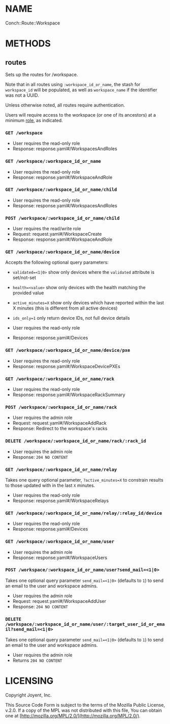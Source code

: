 # NAME

Conch::Route::Workspace

# METHODS

## routes

Sets up the routes for /workspace.

Note that in all routes using `:workspace_id_or_name`, the stash for `workspace_id` will be
populated, as well as `workspace_name` if the identifier was not a UUID.

Unless otherwise noted, all routes require authentication.

Users will require access to the workspace (or one of its ancestors) at a minimum
[role](../modules/Conch::DB::Result::UserWorkspaceRole#role), as indicated.

### `GET /workspace`

- User requires the read-only role
- Response: response.yaml#/WorkspacesAndRoles

### `GET /workspace/:workspace_id_or_name`

- User requires the read-only role
- Response: response.yaml#/WorkspaceAndRole

### `GET /workspace/:workspace_id_or_name/child`

- User requires the read-only role
- Response: response.yaml#/WorkspacesAndRoles

### `POST /workspace/:workspace_id_or_name/child`

- User requires the read/write role
- Request: request.yaml#/WorkspaceCreate
- Response: response.yaml#/WorkspaceAndRole

### `GET /workspace/:workspace_id_or_name/device`

Accepts the following optional query parameters:

- `validated=<1|0>` show only devices where the `validated` attribute is set/not-set
- `health=<value>` show only devices with the health matching the provided value
- `active_minutes=X` show only devices which have reported within the last X minutes (this is different from all active devices)
- `ids_only=1` only return device IDs, not full device details

- User requires the read-only role
- Response: response.yaml#/Devices

### `GET /workspace/:workspace_id_or_name/device/pxe`

- User requires the read-only role
- Response: response.yaml#/WorkspaceDevicePXEs

### `GET /workspace/:workspace_id_or_name/rack`

- User requires the read-only role
- Response: response.yaml#/WorkspaceRackSummary

### `POST /workspace/:workspace_id_or_name/rack`

- User requires the admin role
- Request: request.yaml#/WorkspaceAddRack
- Response: Redirect to the workspace's racks

### `DELETE /workspace/:workspace_id_or_name/rack/:rack_id`

- User requires the admin role
- Response: `204 NO CONTENT`

### `GET /workspace/:workspace_id_or_name/relay`

Takes one query optional parameter, `?active_minutes=X` to constrain results to
those updated with in the last `X` minutes.

- User requires the read-only role
- Response: response.yaml#/WorkspaceRelays

### `GET /workspace/:workspace_id_or_name/relay/:relay_id/device`

- User requires the read-only role
- Response: response.yaml#/Devices

### `GET /workspace/:workspace_id_or_name/user`

- User requires the admin role
- Response: response.yaml#/WorkspaceUsers

### `POST /workspace/:workspace_id_or_name/user?send_mail=<1|0>`

Takes one optional query parameter `send_mail=<1|0>` (defaults to `1`) to send
an email to the user and workspace admins.

- User requires the admin role
- Request: request.yaml#/WorkspaceAddUser
- Response: `204 NO CONTENT`

### `DELETE /workspace/:workspace_id_or_name/user/:target_user_id_or_email?send_mail=<1|0>`

Takes one optional query parameter `send_mail=<1|0>` (defaults to `1`) to send
an email to the user and workspace admins.

- User requires the admin role
- Returns `204 NO CONTENT`

# LICENSING

Copyright Joyent, Inc.

This Source Code Form is subject to the terms of the Mozilla Public License,
v.2.0. If a copy of the MPL was not distributed with this file, You can obtain
one at [http://mozilla.org/MPL/2.0/](http://mozilla.org/MPL/2.0/).
